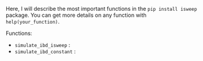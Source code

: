 Here, I will describe the most important functions in the `pip install isweep` package. You can get more details on any function with `help(your_function)`.

Functions:
- `simulate_ibd_isweep` : 
- `simulate_ibd_constant` : 